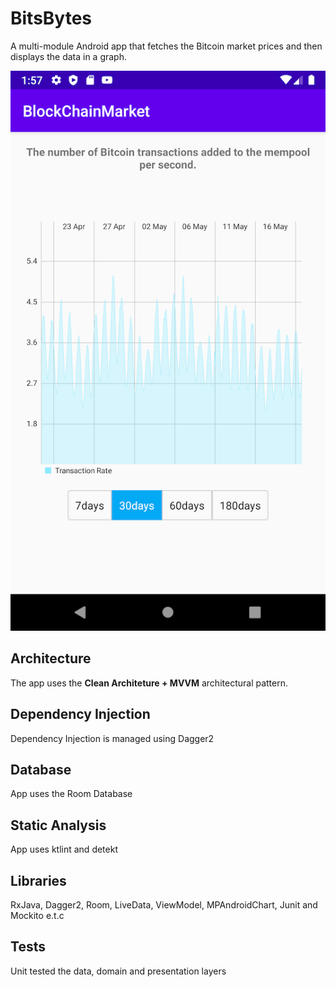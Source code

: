 # BitsBytes
A multi-module Android app that fetches the Bitcoin market prices and then displays the data in a graph.

![BitsBytes](AppScreenshot.png)

## Architecture
The app uses the **Clean Architeture + MVVM** architectural pattern.

## Dependency Injection
Dependency Injection is managed using Dagger2

## Database
App uses the Room Database

## Static Analysis
App uses ktlint and detekt 

## Libraries
RxJava, Dagger2, Room, LiveData, ViewModel, MPAndroidChart, Junit and Mockito e.t.c

## Tests
Unit tested the data, domain and presentation layers
